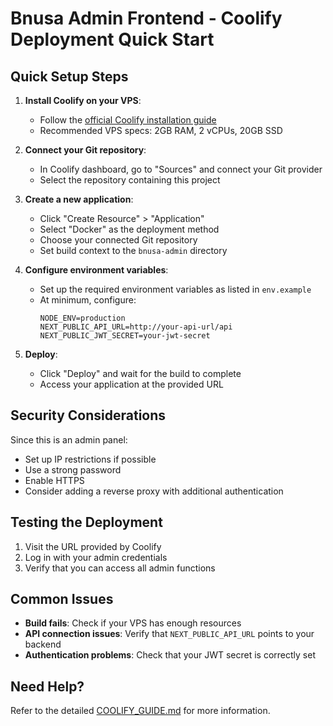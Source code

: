 # Bnusa Admin Frontend - Coolify Deployment Quick Start

## Quick Setup Steps

1. **Install Coolify on your VPS**:
   - Follow the [official Coolify installation guide](https://coolify.io/docs/installation/vps)
   - Recommended VPS specs: 2GB RAM, 2 vCPUs, 20GB SSD

2. **Connect your Git repository**:
   - In Coolify dashboard, go to "Sources" and connect your Git provider
   - Select the repository containing this project

3. **Create a new application**:
   - Click "Create Resource" > "Application"
   - Select "Docker" as the deployment method
   - Choose your connected Git repository
   - Set build context to the `bnusa-admin` directory

4. **Configure environment variables**:
   - Set up the required environment variables as listed in `env.example`
   - At minimum, configure:
     ```
     NODE_ENV=production
     NEXT_PUBLIC_API_URL=http://your-api-url/api
     NEXT_PUBLIC_JWT_SECRET=your-jwt-secret
     ```

5. **Deploy**:
   - Click "Deploy" and wait for the build to complete
   - Access your application at the provided URL

## Security Considerations

Since this is an admin panel:
- Set up IP restrictions if possible
- Use a strong password
- Enable HTTPS
- Consider adding a reverse proxy with additional authentication

## Testing the Deployment

1. Visit the URL provided by Coolify
2. Log in with your admin credentials
3. Verify that you can access all admin functions

## Common Issues

- **Build fails**: Check if your VPS has enough resources
- **API connection issues**: Verify that `NEXT_PUBLIC_API_URL` points to your backend
- **Authentication problems**: Check that your JWT secret is correctly set

## Need Help?

Refer to the detailed [COOLIFY_GUIDE.md](./COOLIFY_GUIDE.md) for more information. 